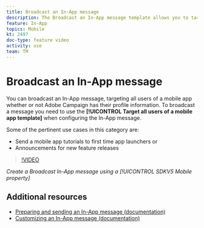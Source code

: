 ```yaml
---
title: Broadcast an In-App message 
description: The Broadcast an In-App message template allows you to target all users of your mobile app with Adobe Campaign Standard (ACS)
feature: In-App
topics: Mobile
kt: 2497
doc-type: feature video
activity: use
team: TM
---
```


# Broadcast an In-App message

You can broadcast an In-App message, targeting all users of a mobile app whether or not Adobe Campaign has their profile information. To broadcast a message you need to use the **[!UICONTROL Target all users of a mobile app template]** when configuring the In-App message.

Some of the pertinent use cases in this category are:

* Send a mobile app tutorials to first time app launchers or
* Announcements for new feature releases

>[!VIDEO](https://video.tv.adobe.com/v/26199?quality=12)

*Create a Broadcast In-App message using a [!UICONTROL SDKV5 Mobile property]*

## Additional resources

* [Preparing and sending an In-App message (documentation)](https://docs.adobe.com/content/help/en/campaign-standard/using/communication-channels/in-app-messaging/preparing-and-sending-an-in-app-message.html)
* [Customizing an In-App message (documentation)](https://docs.adobe.com/content/help/en/campaign-standard/using/communication-channels/in-app-messaging/customizing-an-in-app-message.html)
